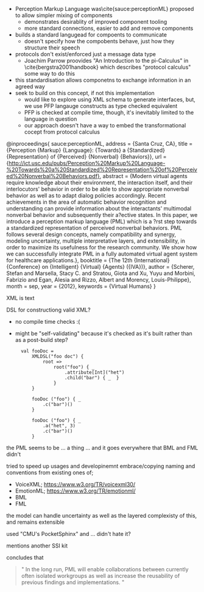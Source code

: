 
- Perception Markup Language was\cite{sauce:perceptionML} proposed to allow simpler mixing of components
	- demonstrates desirablity of improved component tooling
	- more standard connections, easier to add and remove components
- builds a standard langugead for compoents to communicate
	- doesn't specify how the compobents behave, just how they structure their speech
- protocols don't exist/enforced just a message data type
	- Joachim Parrow proovides "An Introduction to the pi-Calculus" in \cite{bergstra2001handbook} which describes "protocol calculus" some way to do this
- this standardisation allows componetns to exchange information in an agreed way
- seek to build on this concept, if not this implementation
	- would like to explore using XML schema to generate interfaces, but, we use PFP langauge constructs as type checked equivalent
	- PFP is checked at compile time, though, it's inevitably limited to the language in question
	- our approach doesn't have a way to embed the transformational cocept from protocol calculus


@inproceedings{
	sauce:perceptionML,
		address = {Santa Cruz, CA},
		title = {Perception {Markup} {Language}: {Towards} a {Standardized} {Representation} of {Perceived} {Nonverbal} {Behaviors}},
		url = {http://ict.usc.edu/pubs/Perception%20Markup%20Language-%20Towards%20a%20Standardized%20Representation%20of%20Perceived%20Nonverbal%20Behaviors.pdf},
		abstract = {Modern virtual agents require knowledge about their environment, the interaction itself, and their interlocutors' behavior in order to be able to show appropriate nonverbal behavior as well as to adapt dialog policies accordingly. Recent achievements in the area of automatic behavior recognition and understanding can provide information about the interactants' multimodal nonverbal behavior and subsequently their a?ective states. In this paper, we introduce a perception markup language (PML) which is a ?rst step towards a standardized representation of perceived nonverbal behaviors. PML follows several design concepts, namely compatibility and synergy, modeling uncertainty, multiple interpretative layers, and extensibility, in order to maximize its usefulness for the research community. We show how we can successfully integrate PML in a fully automated virtual agent system for healthcare applications.},
		booktitle = {The 12th {International} {Conference} on {Intelligent} {Virtual} {Agents} ({IVA})},
		author = {Scherer, Stefan and Marsella, Stacy C. and Stratou, Giota and Xu, Yuyu and Morbini, Fabrizio and Egan, Alesia and Rizzo, Albert and Morency, Louis-Philippe},
		month = sep,
		year = {2012},
		keywords = {Virtual Humans}
	}





XML is text

DSL for constructiong valid XML?

- no compile time checks :(
- might be "self-validating" because it's checked as it's built rather than as a post-build step?


		val fooDoc =
			XMLDSL("foo doc") {
				root =>
					root("foo") { _
						.attribute[Int]("het")
						.child("bar") { _  }
					}
			}

			fooDoc ("foo") { _
				.c("bar")()
			}

			fooDoc ("foo") { _
				.a("het", 3)
				.c("bar")()
			}

the PML seems to be ... a thing ... and it goes everywhere that BML and FML didn't

tried to speed up usages and developinemnt embrace/copying naming and conventions from existing ones of;
- VoiceXML; https://www.w3.org/TR/voicexml30/
- EmotionML; https://www.w3.org/TR/emotionml/
- BML
- FML

the model can handle uncertainty as well as the layered complexisty of this, and remains extensible

used "CMU's PocketSphinx" and ... didn't hate it?

mentions another SSI kit

concludes that

> "
> In the long run, PML will enable collaborations between currently often isolated
> workgroups as well as increase the reusability of previous findings and
> implementations.
> "
